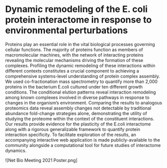 # Dynamic remodeling of the E. coli protein interactome in response to environmental perturbations

Proteins play an essential role in the vital biological processes governing cellular functions. The majority of proteins function as members of macromolecular machines, with the network of interacting proteins revealing the molecular mechanisms driving the formation of these complexes. Profiling the dynamic remodeling of these interactions within different contexts constitutes a crucial component to achieving a comprehensive systems-level understanding of protein complex assembly. We used co-fractionation mass spectrometry to quantify more than 2,000 proteins in the bacterium E.coli cultured under ten different growth conditions. The conditional elution patterns reveal interaction remodeling among known complexes involved in diverse pathways in response to changes in the organism’s environment. Comparing the results to analogous proteomics data reveal assembly changes not detectable by traditional abundance fold-change strategies alone, demonstrating the utility of studying the proteome within the context of the constituent interactions. Our results provide evidence for the plasticity of the E.coli interactome along with a rigorous generalizable framework to quantify protein interaction specificity. To facilitate exploration of the results, an accompanying interactive web application is made publicly-available to the community alongside a computational tool for future studies of interactome dynamics.

![Net Bio Meeting 2021 Poster.png]
